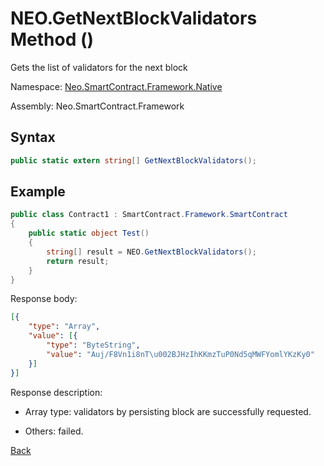 # NEO.GetNextBlockValidators Method ()

Gets the list of validators for the next block

Namespace: [Neo.SmartContract.Framework.Native](../../native.md)

Assembly: Neo.SmartContract.Framework

## Syntax

```c#
public static extern string[] GetNextBlockValidators();
```

## Example

```c#
public class Contract1 : SmartContract.Framework.SmartContract
{
    public static object Test()
    {
        string[] result = NEO.GetNextBlockValidators();
        return result;
    }
}
```

Response body:

```json
[{
	"type": "Array",
	"value": [{
		"type": "ByteString",
		"value": "Auj/F8Vn1i8nT\u002BJHzIhKKmzTuP0Nd5qMWFYomlYKzKy0"
	}]
}]
```

Response description:

- Array type: validators by persisting block are successfully requested.

- Others: failed.

[Back](../Neo.md)